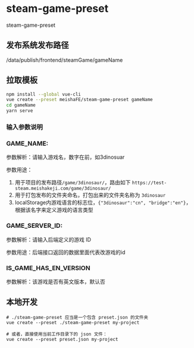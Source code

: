 # steam-game-preset

steam-game-preset

## 发布系统发布路径
/data/publish/frontend/steamGame/gameName

## 拉取模板
```bash
npm install --global vue-cli
vue create --preset meishaFE/steam-game-preset gameName
cd gameName
yarn serve
```
### 输入参数说明
### GAME_NAME: 
参数解析：请输入游戏名，数字在前，如3dinosuar

参数用途：
1. 用于项目的发布路径`/game/3dinosaur/`，路由如下 `https://test-steam.meishakeji.com/game/3dinosaur/`
2. 用于打包发布的文件夹命名，打包出来的文件夹名称为 `3dinosaur`
3. localStorage内游戏语言的标志位，`{"3dinosaur":"cn", "bridge":"en"}`，根据该名字来定义游戏的语言类型

### GAME_SERVER_ID: 
参数解析：请输入后端定义的游戏 ID

参数用途：后端接口返回的数据里面代表改游戏的id

### IS_GAME_HAS_EN_VERSION
参数解析：该游戏是否有英文版本，默认否

## 本地开发
```shell
# ./steam-game-preset 应当是一个包含 preset.json 的文件夹
vue create --preset ./steam-game-preset my-project

# 或者，直接使用当前工作目录下的 json 文件：
vue create --preset preset.json my-project
```



